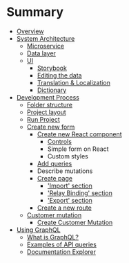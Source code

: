 # Summary

* [Overview](README.md)
* [System Architecture](system-architecture.md)
  * [Microservice](microservice.md)
  * [Data layer](data-layer.md)
  * [UI](ui.md)
    * [Storybook](storybook.md)
    * [Editing the data](editing-the-data.md)
    * [Translation & Localization](translation--localization.md)
    * [Dictionary](dictionary.md)
* [Development Process](development-process.md)
  * [Folder structure](folder-structure.md)
  * [Project layout](project-layout.md)
  * [Run Project](run-project.md)
  * [Create new form](create-new-form.md)
    * [Create new React component](create-new-form/create-new-react-component.md)
      * [Controls](create-new-form/create-new-react-component/controls.md)
      * Simple form on React
      * Custom styles
    * [Add queries](create-new-form/add-queries.md)
    * Describe mutations
    * [Create page](create-new-form/create-page.md)
      * ['Import' section](create-new-form/create-page/'import'-section.md)
      * ['Relay Binding' section](create-new-form/create-page/'relay-binding'-section.md)
      * ['Export' section](create-new-form/create-page/'export'-section.md)
    * [Create a new route](create-new-form/create-new-route.md)
  * [Customer mutation](customer-mutation.md)
    * [Create Customer Mutation](customer-mutation/create-customer-mutation.md)
* [Using GraphQL](working-with-graphiql.md)
  * [What is GraphQL?](working-with-graphiql/what-is-graphiql.md)
  * [Examples of API queries](working-with-graphiql/examples-of-api-queries.md)
  * [Documentation Explorer](working-with-graphiql/documentation-explorer.md)

